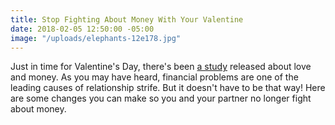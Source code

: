 ```yaml
---
title: Stop Fighting About Money With Your Valentine
date: 2018-02-05 12:50:00 -05:00
image: "/uploads/elephants-12e178.jpg"
---
```


Just in time for Valentine's Day, there's been [a study](https://www.businesswire.com/news/home/20180123005479/en/Stop-Arguing-Financial-Tips-Couples) released about love and money. As you may have heard, financial problems are one of the leading causes of relationship strife. But it doesn't have to be that way! Here are some changes you can make so you and your partner no longer fight about money.